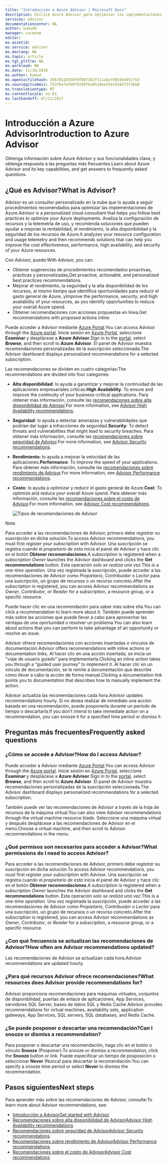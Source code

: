 ```yaml
---
title: "Introducción a Azure Advisor | Microsoft Docs"
description: Utilice Azure Advisor para optimizar las implementaciones de Azure.
services: advisor
documentationcenter: NA
author: kumudd
manager: carmonm
editor: 
ms.assetid: 
ms.service: advisor
ms.devlang: NA
ms.topic: article
ms.tgt_pltfrm: NA
ms.workload: NA
ms.date: 11/16/2016
ms.author: kumud
ms.openlocfilehash: 35678142550f9f887562f311a5e7d9516495cf53
ms.sourcegitcommit: f537befafb079256fba0529ee554c034d73f36b0
ms.translationtype: MT
ms.contentlocale: es-ES
ms.lasthandoff: 07/11/2017
---
```

# <a name="introduction-to-azure-advisor"></a><span data-ttu-id="7b168-103">Introducción a Azure Advisor</span><span class="sxs-lookup"><span data-stu-id="7b168-103">Introduction to Azure Advisor</span></span>

<span data-ttu-id="7b168-104">Obtenga información sobre Azure Advisor y sus funcionalidades clave, y obtenga respuesta a las preguntas más frecuentes.</span><span class="sxs-lookup"><span data-stu-id="7b168-104">Learn about Azure Advisor and its key capabilities, and get answers to frequently asked questions.</span></span>

## <a name="what-is-advisor"></a><span data-ttu-id="7b168-105">¿Qué es Advisor?</span><span class="sxs-lookup"><span data-stu-id="7b168-105">What is Advisor?</span></span>
<span data-ttu-id="7b168-106">Advisor es un consultor personalizado en la nube que lo ayuda a seguir procedimientos recomendados para optimizar las implementaciones de Azure.</span><span class="sxs-lookup"><span data-stu-id="7b168-106">Advisor is a personalized cloud consultant that helps you follow best practices to optimize your Azure deployments.</span></span> <span data-ttu-id="7b168-107">Analiza la configuración de recursos y la telemetría de uso, y recomienda soluciones que pueden ayudar a mejoran la rentabilidad, el rendimiento, la alta disponibilidad y la seguridad de los recursos de Azure.</span><span class="sxs-lookup"><span data-stu-id="7b168-107">It analyzes your resource configuration and usage telemetry and then recommends solutions that can help you improve the cost effectiveness, performance, high availability, and security of your Azure resources.</span></span>

<span data-ttu-id="7b168-108">Con Advisor, puede:</span><span class="sxs-lookup"><span data-stu-id="7b168-108">With Advisor, you can:</span></span>
* <span data-ttu-id="7b168-109">Obtener sugerencias de procedimientos recomendados proactivas, prácticas y personalizadas,</span><span class="sxs-lookup"><span data-stu-id="7b168-109">Get proactive, actionable, and personalized best practices recommendations.</span></span> 
* <span data-ttu-id="7b168-110">Mejorar el rendimiento, la seguridad y la alta disponibilidad de los recursos, al mismo tiempo que identifica oportunidades para reducir el gasto general de Azure, y</span><span class="sxs-lookup"><span data-stu-id="7b168-110">Improve the performance, security, and high availability of your resources, as you identify opportunities to reduce your overall Azure spend.</span></span>
* <span data-ttu-id="7b168-111">Obtener recomendaciones con acciones propuestas en línea.</span><span class="sxs-lookup"><span data-stu-id="7b168-111">Get recommendations with proposed actions inline.</span></span>

<span data-ttu-id="7b168-112">Puede acceder a Advisor mediante [Azure Portal](https://aka.ms/azureadvisordashboard).</span><span class="sxs-lookup"><span data-stu-id="7b168-112">You can access Advisor through the [Azure portal](https://aka.ms/azureadvisordashboard).</span></span> <span data-ttu-id="7b168-113">Inicie sesión en [Azure Portal](https://portal.azure.com), seleccione **Examinar** y desplácese a **Azure Advisor**.</span><span class="sxs-lookup"><span data-stu-id="7b168-113">Sign in to the [portal](https://portal.azure.com), select **Browse**, and then scroll to **Azure Advisor**.</span></span> <span data-ttu-id="7b168-114">El panel de Advisor muestra recomendaciones personalizadas de la suscripción seleccionada.</span><span class="sxs-lookup"><span data-stu-id="7b168-114">The Advisor dashboard displays personalized recommendations for a selected subscription.</span></span> 

<span data-ttu-id="7b168-115">Las recomendaciones se dividen en cuatro categorías:</span><span class="sxs-lookup"><span data-stu-id="7b168-115">The recommendations are divided into four categories:</span></span> 

* <span data-ttu-id="7b168-116">**Alta disponibilidad**: lo ayuda a garantizar y mejorar la continuidad de las aplicaciones empresariales críticas.</span><span class="sxs-lookup"><span data-stu-id="7b168-116">**High Availability**: To ensure and improve the continuity of your business-critical applications.</span></span> <span data-ttu-id="7b168-117">Para obtener más información, consulte las [recomendaciones sobre alta disponibilidad de Advisor](advisor-high-availability-recommendations.md).</span><span class="sxs-lookup"><span data-stu-id="7b168-117">For more information, see [Advisor High Availability recommendations](advisor-high-availability-recommendations.md).</span></span>

* <span data-ttu-id="7b168-118">**Seguridad**: lo ayuda a detectar amenazas y vulnerabilidades que podrían dar lugar a infracciones de seguridad.</span><span class="sxs-lookup"><span data-stu-id="7b168-118">**Security**: To detect threats and vulnerabilities that might lead to security breaches.</span></span> <span data-ttu-id="7b168-119">Para obtener más información, consulte las [recomendaciones sobre seguridad de Advisor](advisor-security-recommendations.md).</span><span class="sxs-lookup"><span data-stu-id="7b168-119">For more information, see [Advisor Security recommendations](advisor-security-recommendations.md).</span></span>

* <span data-ttu-id="7b168-120">**Rendimiento**: lo ayuda a mejorar la velocidad de las aplicaciones.</span><span class="sxs-lookup"><span data-stu-id="7b168-120">**Performance**: To improve the speed of your applications.</span></span> <span data-ttu-id="7b168-121">Para obtener más información, consulte las [recomendaciones sobre rendimiento de Advisor](advisor-performance-recommendations.md).</span><span class="sxs-lookup"><span data-stu-id="7b168-121">For more information, see [Advisor Performance recommendations](advisor-performance-recommendations.md).</span></span>

* <span data-ttu-id="7b168-122">**Costo**: lo ayuda a optimizar y reducir el gasto general de Azure.</span><span class="sxs-lookup"><span data-stu-id="7b168-122">**Cost**: To optimize and reduce your overall Azure spend.</span></span> <span data-ttu-id="7b168-123">Para obtener más información, consulte las [recomendaciones sobre el costo de Advisor](advisor-cost-recommendations.md).</span><span class="sxs-lookup"><span data-stu-id="7b168-123">For more information, see [Advisor Cost recommendations](advisor-cost-recommendations.md).</span></span>

  ![Tipos de recomendaciones de Advisor](./media/advisor-overview/advisor-all-tab-examples.png)

> [!NOTE]
> <span data-ttu-id="7b168-125">Para acceder a las recomendaciones de Advisor, primero debe *registrar su suscripción* en dicha solución.</span><span class="sxs-lookup"><span data-stu-id="7b168-125">To access Advisor recommendations, you must first *register your subscription* with Advisor.</span></span> <span data-ttu-id="7b168-126">Una suscripción se registra cuando el *propietario de esta* inicia el panel de Advisor y hace clic en el botón **Obtener recomendaciones**.</span><span class="sxs-lookup"><span data-stu-id="7b168-126">A subscription is registered when a *subscription Owner* launches the Advisor dashboard and clicks the **Get recommendations** button.</span></span> <span data-ttu-id="7b168-127">Esta operación *solo se realiza una vez*.</span><span class="sxs-lookup"><span data-stu-id="7b168-127">This is a *one-time operation*.</span></span> <span data-ttu-id="7b168-128">Una vez registrada la suscripción, puede acceder a las recomendaciones de Advisor como *Propietario*, *Contribuidor* o *Lector* para una suscripción, un grupo de recursos o un recurso concreto.</span><span class="sxs-lookup"><span data-stu-id="7b168-128">After the subscription is registered, you can access Advisor recommendations as *Owner*, *Contributor*, or *Reader* for a subscription, a resource group, or a specific resource.</span></span>

<span data-ttu-id="7b168-129">Puede hacer clic en una recomendación para saber más sobre ella.</span><span class="sxs-lookup"><span data-stu-id="7b168-129">You can click a recommendation to learn more about it.</span></span> <span data-ttu-id="7b168-130">También puede aprender más sobre las acciones que puede llevar a cabo para aprovechar las ventajas de una oportunidad o resolver un problema.</span><span class="sxs-lookup"><span data-stu-id="7b168-130">You can also learn about actions that you can perform to take advantage of an opportunity or resolve an issue.</span></span> 

<span data-ttu-id="7b168-131">Advisor ofrece recomendaciones con acciones insertadas o vínculos de documentación.</span><span class="sxs-lookup"><span data-stu-id="7b168-131">Advisor offers recommendations with inline actions or documentation links.</span></span> <span data-ttu-id="7b168-132">Al hacer clic en una acción insertada, se inicia un "viaje de usuario guiado" para implementarla.</span><span class="sxs-lookup"><span data-stu-id="7b168-132">Clicking an inline action takes you through a “guided user journey” to implement it.</span></span> <span data-ttu-id="7b168-133">Al hacer clic en un vínculo de documentación, se le remite a documentación que describe cómo llevar a cabo la acción de forma manual.</span><span class="sxs-lookup"><span data-stu-id="7b168-133">Clicking a documentation link points you to documentation that describes how to manually implement the action.</span></span> 

<span data-ttu-id="7b168-134">Advisor actualiza las recomendaciones cada hora.</span><span class="sxs-lookup"><span data-stu-id="7b168-134">Advisor updates recommendations hourly.</span></span> <span data-ttu-id="7b168-135">Si no desea realizar de inmediato una acción basada en una recomendación, puede posponerla durante un período de tiempo o descartarla.</span><span class="sxs-lookup"><span data-stu-id="7b168-135">If you don’t intend to take immediate action on a recommendation, you can snooze it for a specified time period or dismiss it.</span></span> 

## <a name="frequently-asked-questions"></a><span data-ttu-id="7b168-136">Preguntas más frecuentes</span><span class="sxs-lookup"><span data-stu-id="7b168-136">Frequently asked questions</span></span>

### <a name="how-do-i-access-advisor"></a><span data-ttu-id="7b168-137">¿Cómo se accede a Advisor?</span><span class="sxs-lookup"><span data-stu-id="7b168-137">How do I access Advisor?</span></span>
<span data-ttu-id="7b168-138">Puede acceder a Advisor mediante [Azure Portal](https://aka.ms/azureadvisordashboard).</span><span class="sxs-lookup"><span data-stu-id="7b168-138">You can access Advisor through the [Azure portal](https://aka.ms/azureadvisordashboard).</span></span> <span data-ttu-id="7b168-139">Inicie sesión en [Azure Portal](https://portal.azure.com), seleccione **Examinar** y desplácese a **Azure Advisor**.</span><span class="sxs-lookup"><span data-stu-id="7b168-139">Sign in to the [portal](https://portal.azure.com), select **Browse**, and then scroll to **Azure Advisor**.</span></span> <span data-ttu-id="7b168-140">El panel de Advisor muestra recomendaciones personalizadas de la suscripción seleccionada.</span><span class="sxs-lookup"><span data-stu-id="7b168-140">The Advisor dashboard displays personalized recommendations for a selected subscription.</span></span> 

<span data-ttu-id="7b168-141">También puede ver las recomendaciones de Advisor a través de la hoja de recursos de la máquina virtual.</span><span class="sxs-lookup"><span data-stu-id="7b168-141">You can also view Advisor recommendations through the virtual machine resource blade.</span></span> <span data-ttu-id="7b168-142">Seleccione una máquina virtual y después desplácese a las recomendaciones de Advisor en el menú.</span><span class="sxs-lookup"><span data-stu-id="7b168-142">Choose a virtual machine, and then scroll to Advisor recommendations in the menu.</span></span> 

### <a name="what-permissions-do-i-need-to-access-advisor"></a><span data-ttu-id="7b168-143">¿Qué permisos son necesarios para acceder a Advisor?</span><span class="sxs-lookup"><span data-stu-id="7b168-143">What permissions do I need to access Advisor?</span></span>

<span data-ttu-id="7b168-144">Para acceder a las recomendaciones de Advisor, primero debe *registrar su suscripción* en dicha solución.</span><span class="sxs-lookup"><span data-stu-id="7b168-144">To access Advisor recommendations, you must first *register your subscription* with Advisor.</span></span> <span data-ttu-id="7b168-145">Una suscripción se registra cuando el *propietario de esta* inicia el panel de Advisor y hace clic en el botón **Obtener recomendaciones**.</span><span class="sxs-lookup"><span data-stu-id="7b168-145">A subscription is registered when a *subscription Owner* launches the Advisor dashboard and clicks the **Get recommendations** button.</span></span> <span data-ttu-id="7b168-146">Esta operación *solo se realiza una vez*.</span><span class="sxs-lookup"><span data-stu-id="7b168-146">This is a *one-time operation*.</span></span> <span data-ttu-id="7b168-147">Una vez registrada la suscripción, puede acceder a las recomendaciones de Advisor como *Propietario*, *Contribuidor* o *Lector* para una suscripción, un grupo de recursos o un recurso concreto.</span><span class="sxs-lookup"><span data-stu-id="7b168-147">After the subscription is registered, you can access Advisor recommendations as *Owner*, *Contributor*, or *Reader* for a subscription, a resource group, or a specific resource.</span></span>

### <a name="how-often-are-advisor-recommendations-updated"></a><span data-ttu-id="7b168-148">¿Con qué frecuencia se actualizan las recomendaciones de Advisor?</span><span class="sxs-lookup"><span data-stu-id="7b168-148">How often are Advisor recommendations updated?</span></span>

<span data-ttu-id="7b168-149">Las recomendaciones de Advisor se actualizan cada hora.</span><span class="sxs-lookup"><span data-stu-id="7b168-149">Advisor recommendations are updated hourly.</span></span>

### <a name="what-resources-does-advisor-provide-recommendations-for"></a><span data-ttu-id="7b168-150">¿Para qué recursos Advisor ofrece recomendaciones?</span><span class="sxs-lookup"><span data-stu-id="7b168-150">What resources does Advisor provide recommendations for?</span></span>

<span data-ttu-id="7b168-151">Advisor proporciona recomendaciones para máquinas virtuales, conjuntos de disponibilidad, puertas de enlace de aplicaciones, App Services, servidores SQL Server, bases de datos SQL y Redis Cache.</span><span class="sxs-lookup"><span data-stu-id="7b168-151">Advisor provides recommendations for virtual machines, availability sets, application gateways, App Services, SQL servers, SQL databases, and Redis Cache.</span></span>

### <a name="can-i-snooze-or-dismiss-a-recommendation"></a><span data-ttu-id="7b168-152">¿Se puede posponer o descartar una recomendación?</span><span class="sxs-lookup"><span data-stu-id="7b168-152">Can I snooze or dismiss a recommendation?</span></span>

<span data-ttu-id="7b168-153">Para posponer o descartar una recomendación, haga clic en el botón o vínculo **Snooze** (Posponer).</span><span class="sxs-lookup"><span data-stu-id="7b168-153">To snooze or dismiss a recommendation, click the **Snooze** button or link.</span></span> <span data-ttu-id="7b168-154">Puede especificar un tiempo de posposición o seleccionar **Never** (Nunca) para descartar la recomendación.</span><span class="sxs-lookup"><span data-stu-id="7b168-154">You can specify a snooze time period or select **Never** to dismiss the recommendation.</span></span>

## <a name="next-steps"></a><span data-ttu-id="7b168-155">Pasos siguientes</span><span class="sxs-lookup"><span data-stu-id="7b168-155">Next steps</span></span>

<span data-ttu-id="7b168-156">Para aprender más sobre las recomendaciones de Advisor, consulte:</span><span class="sxs-lookup"><span data-stu-id="7b168-156">To learn more about Advisor recommendations, see:</span></span>

* [<span data-ttu-id="7b168-157">Introducción a Advisor</span><span class="sxs-lookup"><span data-stu-id="7b168-157">Get started with Advisor</span></span>](advisor-get-started.md)
* [<span data-ttu-id="7b168-158">Recomendaciones sobre alta disponibilidad de Advisor</span><span class="sxs-lookup"><span data-stu-id="7b168-158">Advisor High Availability recommendations</span></span>](advisor-high-availability-recommendations.md)
* [<span data-ttu-id="7b168-159">Recomendaciones sobre seguridad de Advisor</span><span class="sxs-lookup"><span data-stu-id="7b168-159">Advisor Security recommendations</span></span>](advisor-security-recommendations.md)
* [<span data-ttu-id="7b168-160">Recomendaciones sobre rendimiento de Advisor</span><span class="sxs-lookup"><span data-stu-id="7b168-160">Advisor Performance recommendations</span></span>](advisor-performance-recommendations.md)
* [<span data-ttu-id="7b168-161">Recomendaciones sobre el costo de Advisor</span><span class="sxs-lookup"><span data-stu-id="7b168-161">Advisor Cost recommendations</span></span>](advisor-cost-recommendations.md)
